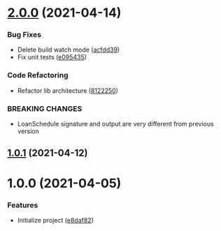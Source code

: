 # [2.0.0](https://github.com/untemps/loan-schedule/compare/v1.0.1...v2.0.0) (2021-04-14)


### Bug Fixes

* Delete build watch mode ([acfdd39](https://github.com/untemps/loan-schedule/commit/acfdd3949bf6910ce3e676c7df8e7ba380b32206))
* Fix unit tests ([e095435](https://github.com/untemps/loan-schedule/commit/e0954358ee4ee2fc372f084acae39b8445fb4d21))


### Code Refactoring

* Refactor lib architecture ([8122250](https://github.com/untemps/loan-schedule/commit/8122250045fd7261be7f583f75a9e045a675b32b))


### BREAKING CHANGES

* LoanSchedule signature and output are very different from previous version

## [1.0.1](https://github.com/untemps/loan-schedule/compare/v1.0.0...v1.0.1) (2021-04-12)

# 1.0.0 (2021-04-05)


### Features

* Initialize project ([e8daf82](https://github.com/untemps/loan-schedule/commit/e8daf82284d28ad82f65a11c24e57311c7a0761a))
